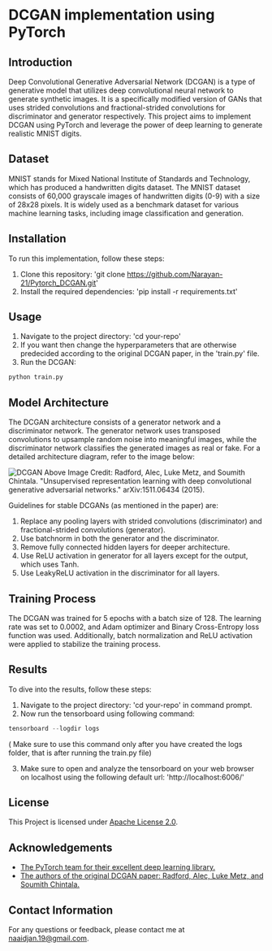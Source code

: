
# DCGAN implementation using PyTorch


## Introduction
Deep Convolutional Generative Adversarial Network (DCGAN) is a type of generative model that utilizes deep convolutional neural network to generate synthetic images. It is a specifically modified version of GANs that uses strided convolutions and fractional-strided convolutions for discriminator and generator respectively. This project aims to implement DCGAN using PyTorch and leverage the power of deep learning to generate realistic MNIST digits.
## Dataset

MNIST stands for Mixed National Institute of Standards and Technology, which has produced a handwritten digits dataset. The MNIST dataset consists of 60,000 grayscale images of handwritten digits (0-9) with a size of 28x28 pixels. It is widely used as a benchmark dataset for various machine learning tasks, including image classification and generation.
## Installation

To run this implementation, follow these steps:
1. Clone this repository: 'git clone https://github.com/Narayan-21/Pytorch_DCGAN.git'
2. Install the required dependencies: 'pip install -r requirements.txt'
## Usage

1. Navigate to the project directory: 'cd your-repo'
2. If you want then change the hyperparameters that are otherwise predecided according to the original DCGAN paper, in the 'train.py' file.
3. Run the DCGAN: 
```python
python train.py
```


## Model Architecture
The DCGAN architecture consists of a generator network and a discriminator network. The generator network uses transposed convolutions to upsample random noise into meaningful images, while the discriminator network classifies the generated images as real or fake. For a detailed architecture diagram, refer to the image below:

![DCGAN](https://github.com/Narayan-21/Pytorch_DCGAN/assets/64371700/04a2f6cf-757e-4412-af80-637dd56ff840)
Above Image Credit: Radford, Alec, Luke Metz, and Soumith Chintala. "Unsupervised representation learning with deep convolutional generative adversarial networks." arXiv:1511.06434 (2015).

Guidelines for stable DCGANs (as mentioned in the paper) are:
1. Replace any pooling layers with strided convolutions (discriminator) and fractional-strided convolutions (generator).
2. Use batchnorm in both the generator and the discriminator.
3. Remove fully connected hidden layers for deeper architecture.
4. Use ReLU activation in generator for all layers except for the output, which uses Tanh.
5. Use LeakyReLU activation in the discriminator for all layers.
## Training Process
The DCGAN was trained for 5 epochs with a batch size of 128. The learning rate was set to 0.0002, and Adam optimizer and Binary Cross-Entropy loss function was used. Additionally, batch normalization and ReLU activation were applied to stabilize the training process.
## Results
To dive into the results, follow these steps:
1. Navigate to the project directory: 'cd your-repo' in command prompt.
2. Now run the tensorboard using following command:
```python
tensorboard --logdir logs
```
( Make sure to use this command only after you have created the logs folder, that is after running the train.py file)

3. Make sure to open and analyze the tensorboard on your web browser on localhost using the following default url: 'http://localhost:6006/'
## License

This Project is licensed under [Apache License 2.0](https://choosealicense.com/licenses/apache-2.0/).


## Acknowledgements

 - [The PyTorch team for their excellent deep learning library.](https://pytorch.org/)
 - [The authors of the original DCGAN paper: Radford, Alec, Luke Metz, and Soumith Chintala.](https://arxiv.org/pdf/1511.06434.pdf)


## Contact Information
For any questions or feedback, please contact me at naaidjan.19@gmail.com.
